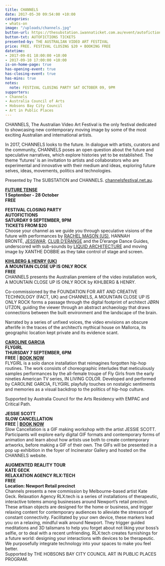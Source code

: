 ```yaml
---
title: CHANNELS
date: 2017-05-30 09:54:00 +10:00
categories:
- whats-on
image: "/uploads/channels.jpg"
button-url: https://thesubstation.iwannaticket.com.au/event/autofictions-channels-festival-closing-party-MTMyMjY
button-txt: AUTOFICTIONS TICKETS
presented-by: THE AUSTRALIAN VIDEO ART FESTIVAL
price: FREE. FESTIVAL CLOSING $20 + BOOKING FREE
datetime:
- 2017-09-01 18:00:00 +10:00
- 2017-09-10 17:00:00 +10:00
is-on-home-page: true
has-opening-event: true
has-closing-event: true
has-mins: true
notes:
  note: FESTIVAL CLOSING PARTY SAT OCTOBER 09, 9PM
supporters:
- Channels
- Australia Council of Arts
- Hobsons Bay City Council
- Art in Public Places
---
```


CHANNELS, The Australian Video Art Festival is the only festival dedicated to showcasing new contemporary moving image by some of the most exciting Australian and international artists. 

In 2017, CHANNELS looks to the future. In dialogue with artists, curators and the community, CHANNELS poses an open question about the future and speculative narratives, which explore histories yet to be established. The theme ‘futures’ is an invitation to artists and collaborators who are experimental and innovative with their medium and ideas, exploring future selves, ideas, movements, politics and technologies.

Presented by The SUBSTATION and CHANNELS.
[channelsfestival.net.au](http://channelsfestival.net.au/).

[**FUTURE TENSE**](https://thesubstation.org.au/whats-on/future-tense/)<br>
**1 September - 28 October**<br>
**FREE** <br>

**FESTIVAL CLOSING PARTY** <br>
**AUTOFICTIONS**<br>
**SATURDAY 9 SEPTEMBER, 9PM**<br>
**TICKETS FROM $20**<br>
Choose your channel as we guide you through speculative visions of the future with performances by [RACHEL MASON (US)](http://www.rachelannmason.com/), HANNAH BRONTË, [JESSWAR](https://www.facebook.com/Jesswaaaaar/), [CLUB D’ERANGE](https://www.facebook.com/clubderange) and the D’erange Dance Guides, underscored with sub-sounds by [LIQUID ARCHITECTURE](http://www.liquidarchitecture.org.au/) and moving image by XANTHE DOBBIE as they take control of stage and screen.

[**KIHLBERG & HENRY (UK)**](http://www.karinkihlberg-reubenhenry.org/)<br>
**A MOUNTAIN CLOSE UP IS ONLY ROCK** <BR>
**FREE**<br>
CHANNELS presents the Australian premiere of the video installation work, A MOUNTAIN
CLOSE UP IS ONLY ROCK by KIHLBERG & HENRY. 

Co-commissioned by the FOUNDATION FOR ART AND CREATIVE TECHNOLOGY (FACT, UK) and CHANNELS, A MOUNTAIN CLOSE UP IS ONLY ROCK forms a passage through the digital footprint of architect JØRN UTZON, guiding the viewer through an abstract archaeology that draws connections between the built environment and the landscape of the brain.

Narrated by a series of unfixed voices, the video envisions an obscure afterlife in the traces of the architect’s mythical house on Mallorca, its geographic location kept private and its evidence scant.

[**CAROLINE GARCIA**](http://carolinegarcia.com.au/) <br>
**FLYGIRL** <br>
**THURSDAY 7 SEPTEMBER, 6PM** <br>
**FREE** | [**BOOK NOW**](https://www.eventbrite.com.au/e/caroline-garcia-flygirl-tickets-36806521296)<br>
FLYGIRL is a solo dance installation that reimagines forgotten hip-hop routines. The work consists of choreographic interludes that meticulously samples performances by the all-female troupe of Fly Girls from the early nineties American TV series, IN LIVING COLOR. Developed and performed by CAROLINE GARCIA, FLYGIRL playfully touches on nostalgic sentiments and memories as a visual backdrop to the politics of hip-hop
culture.

Supported by Australia Council for the Arts Residency with EMPAC and Critical Path.

**JESSIE SCOTT** <br>
**SLOW CANCELLATION** <br>
**FREE** | [**BOOK NOW**](https://www.eventbrite.com.au/e/workshop-slow-cancellation-make-an-animated-gif-with-jessie-scott-tickets-36806553392)<br>
Slow Cancellation is a GIF making workshop with the artist JESSIE SCOTT. Participants will explore early digital GIF formats and contemporary forms of animation and learn about how artists use both to create contemporary artworks, before making a GIF of their own. The GIFs will be presented in a pop up exhibition in the foyer of Incinerator Gallery and hosted on the CHANNELS website.

**AUGMENTED REALITY TOUR** <br>
**KATE GECK** <br>
**RELAXATION AGENCY RLX:TECH**<br>
**FREE**<br>
**Location: Newport Retail precinct** <br> Channels presents a new commission by Melbourne-based artist Kate Geck. Relaxation Agency RLX:tech is a series of installations of therapeutic, interactive totems among businesses around Newport’s retail precinct. <br>
These artisan objects are designed for the home or business, and trigger relaxing content for contemporary audiences to alleviate the stressors of constant connectivity. Facilitated by your own device, these markers lead you on a relaxing, mindful walk around Newport. They trigger guided meditations and 3D talismans to help you forget about not liking your boss’s selfie, or to deal with a recent unfriending. RLX:tech creates furnishings for a future world: designing your interactions with devices to be therapeutic. We purposefully integrate technology into your spaces to make you feel better. <br>
Supported by THE HOBSONS BAY CITY COUNCIL ART IN PUBLIC PLACES PROGRAM.
